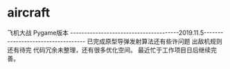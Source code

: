 # aircraft

飞机大战 Pygame版本
---------------------------------------2019.11.5-----------------------------------
已完成原型导弹发射算法还有些许问题
出敌机规则还有待完
代码冗余未整理，还有很多优化空间。
最近忙于工作项目日后继续完善。
